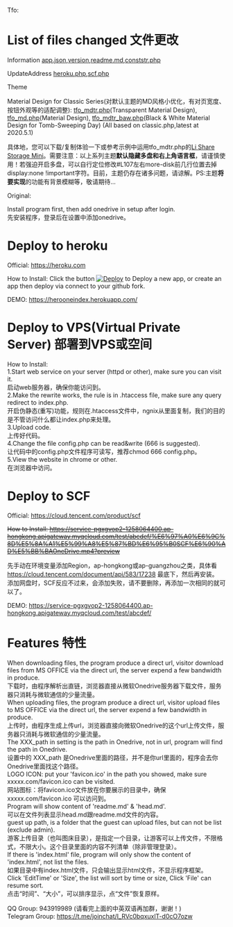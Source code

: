 Tfo:

# List of files changed 文件更改
Information [app.json](/app.json "app.json"),[version](/version "version"),[readme.md](/readme.md "readme.md"),[conststr.php](/conststr.php "conststr.php")

UpdateAddress [heroku.php](/platform/heroku.php "heroku.php"),[scf.php](/platform/scf.php "scf.php")

Theme

Material Design for Classic Series(对默认主题的MD风格小优化，有对页宽度、按钮外观等的适配调整): [tfo_mdtr.php](/theme/tfo_mdtr.php "tfo_mdtr.php")(Transparent Material Design), [tfo_md.php](/theme/tfo_md.php "tfo_md.php")(Material Design), [tfo_mdtr_baw.php](/theme/tfo_mdtr_baw.php "tfo_mdtr_baw.php")(Black & White Material Design for Tomb-Sweeping Day) (All based on classic.php,latest at 2020.5.1)

具体地，您可以下载/复制体验一下或参考示例中运用tfo_mdtr.php的[Li Share Storage Mini](https://tfo.herokuapp.com/ "Li Share Storage Mini")。需要注意：以上系列主题**默认隐藏多盘和右上角语言框**，请谨慎使用！若强迫开启多盘，可以自行定位修改#L107左右more-disk前几行位置去掉display:none !important字符。目前，主题仍存在诸多问题，请谅解。PS:主题**将要实现**的功能有背景模糊等，敬请期待...

Original:

Install program first, then add onedrive in setup after login.  
先安装程序，登录后在设置中添加onedrive。  

# Deploy to heroku  
Official: https://heroku.com  

How to Install: Click the button [![Deploy](https://www.herokucdn.com/deploy/button.svg)](https://heroku.com/deploy) to Deploy a new app, or create an app then deploy via connect to your github fork.  

DEMO:  https://herooneindex.herokuapp.com/  

# Deploy to VPS(Virtual Private Server) 部署到VPS或空间  
How to Install:  
    1.Start web service on your server (httpd or other), make sure you can visit it.  
    启动web服务器，确保你能访问到。  
    2.Make the rewrite works, the rule is in .htaccess file, make sure any query redirect to index.php.  
    开启伪静态(重写)功能，规则在.htaccess文件中，ngnix从里面复制，我们的目的是不管访问什么都让index.php来处理。  
    3.Upload code.  
    上传好代码。  
    4.Change the file config.php can be read&write (666 is suggested).  
    让代码中的config.php文件程序可读写，推荐chmod 666 config.php。  
    5.View the website in chrome or other.  
    在浏览器中访问。  

# Deploy to SCF  
Official: https://cloud.tencent.com/product/scf  

~~How to Install:  https://service-pgxgvop2-1258064400.ap-hongkong.apigateway.myqcloud.com/test/abcdef/%E6%97%A0%E6%9C%8D%E5%8A%A1%E5%99%A8%E5%87%BD%E6%95%B0SCF%E6%90%AD%E5%BB%BAOneDrive.mp4?preview~~  

先手动在环境变量添加Region，ap-hongkong或ap-guangzhou之类，具体看 https://cloud.tencent.com/document/api/583/17238 最底下，然后再安装。  
添加网盘时，SCF反应不过来，会添加失败，请不要删除，再添加一次相同的就可以了。  

DEMO:  https://service-pgxgvop2-1258064400.ap-hongkong.apigateway.myqcloud.com/test/abcdef/  

# Features 特性  
When downloading files, the program produce a direct url, visitor download files from MS OFFICE via the direct url, the server expend a few bandwidth in produce.  
下载时，由程序解析出直链，浏览器直接从微软Onedrive服务器下载文件，服务器只消耗与微软通信的少量流量。  
When uploading files, the program produce a direct url, visitor upload files to MS OFFICE via the direct url, the server expend a few bandwidth in produce.  
上传时，由程序生成上传url，浏览器直接向微软Onedrive的这个url上传文件，服务器只消耗与微软通信的少量流量。  
The XXX_path in setting is the path in Onedrive, not in url, program will find the path in Onedrive.  
设置中的 XXX_path 是Onedrive里面的路径，并不是你url里面的，程序会去你Onedrive里面找这个路径。  
LOGO ICON: put your 'favicon.ico' in the path you showed, make sure xxxxx.com/favicon.ico can be visited.   
网站图标：将favicon.ico文件放在你要展示的目录中，确保 xxxxx.com/favicon.ico 可以访问到。  
Program will show content of 'readme.md' & 'head.md'.  
可以在文件列表显示head.md跟readme.md文件的内容。  
guest up path, is a folder that the guest can upload files, but can not be list (exclude admin).  
游客上传目录（也叫图床目录），是指定一个目录，让游客可以上传文件，不限格式，不限大小。这个目录里面的内容不列清单（除非管理登录）。  
If there is 'index.html' file, program will only show the content of 'index.html', not list the files.  
如果目录中有index.html文件，只会输出显示html文件，不显示程序框架。  
Click 'EditTime' or 'Size', the list will sort by time or size, Click 'File' can resume sort.  
点击“时间”、“大小”，可以排序显示，点“文件”恢复原样。  

QQ Group: 943919989 (请看完上面的中英双语再加群，谢谢！)  
Telegram Group: https://t.me/joinchat/I_RVc0bqxuxlT-d0cO7ozw  
